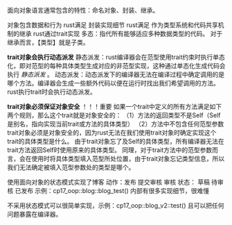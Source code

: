 面向对象语言通常包含的特性：命名对象、封装、继承。

对象包含数据和行为 rust满足
封装实现细节 rust满足
作为类型系统和代码共享机制的继承 rust通过trait实现
    多态：指代所有能够适应多种数据类型的代码。
    对于继承而言，【类型】就是子类。
    
**trait对象会执行动态派发**
静态派发：rust编译器会在范型使用trait约束时执行单态化，即对范型的每种具体类型生成对应的非范型实现，这种通过单态化生成代码会执行 _静态派发_ 。
动态派发：动态派发下的编译器无法在编译过程中确定调用的是哪个方法。编译器会生成一些额外代码以便在运行时找出我们希望调用的方法。
rust执行trait时会执行动态派发。


**trait对象必须保证对象安全**  ！！！重要
如果一个trait中定义的所有方法满足如下两个规则，那么这个trait就是对象安全的：
（1）方法的返回类型不是Self（Self是别名，指向实现当前trait或方法的具体类型）
（2）方法中不包含任何范型参数
trait对象必须是对象安全的，因为rust无法在我们使用trait对象时确定实现这个trait的具体类型是什么。
由于trait对象忘了及Self的具体类型，所有编译器无法在trait方法返回Self时使用原来的具体类型。
同理，对于trait方法中的范型参数而言，会在使用时将具体类型填入范型所处位置，由于trait对象忘记类型信息，所以我们无法确定被填入范型参数处的类型是哪个。

使用面向对象的状态模式实现了博客
动作：发布  提交审核   审核
状态： 草稿    待审核    已发布
示例：cp17_oop::blog::blog_test()  内部有很多实现细节，很难懂

不采用状态模式可以很简单实现，示例：cp17_oop::blog_v2::test() 且可以把任何问题暴露在编译器。